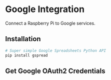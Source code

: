 # Google Integration

Connect a Raspberry Pi to Google services.

## Installation

```bash
# Super simple Google Spreadsheets Python API
pip install gspread
```

## Get Google OAuth2 Credentials